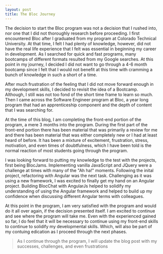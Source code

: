 ```yaml
---
layout: post
title: The Bloc Journey
---
```


The decision to start the Bloc program was not a decision that I rushed into, nor one that I did not thoroughly research before proceeding.  I first encountered Bloc after I graduated from my program at Colorado Technical University.  At that time, I felt I had plenty of knowledge, however, did not have the real life experience that I felt was essential in beginning my career in development.  As I searched for quick and fast programs, many bootcamps of different formats resulted from my Google searches.  At this point in my journey, I decided I did not want to go through a 4-6 month bootcamp since I felt that I would not benefit at this time with cramming a bunch of knowledge in such a short of a time.

After much frustration of the feeling that I did not move forward enough in my development skills, I decided to revisit the idea of a Bootcamp.  Although, I still was not too fond of the short time frame to learn so much.  Then I came across the Software Engineer program at Bloc, a year long program that had an apprenticeship component and the depth of content that I was searching for.

At the time of this blog, I am completing the front-end portion of the program, a mere 3 months into the program.  During the first part of the front-end portion there has been material that was primarily a review for me and there has been material that was either completely new or I had at least heard of before.  It has been a mixture of excitement, frustration, stress, motivation, and even times of doubtfulness, which I have been told is the normal reaction of most students going through the program.

I was looking forward to putting my knowledge to the test with the projects, first being BlocJams.  Implementing vanilla JavaScript and JQuery were a challenge at times with many of the "Ah ha!" moments.  Following the inital project, refactoring with Angular was the next task.  Challenging as it was using a new framework, I was excited to finally get my hand on an Angular project.  Building BlocChat with AngularJs helped to solidify my understanding of using the Angular framework and helped to build up my confidence when discussing different Angular terms with colleagues.

At this point in the program, I am very satisfied with the program and would do it all over again, if the decision presented itself.  I am excited to continue and see where the program will take me.  Even with the experienced gained so far, I do feel that it will be necessary to continue using my front-end skills to continue to solidify my developmental skills.  Which, will also be part of my contuing edication as I proceed through the next phases.  

> As I continue through the program, I will update the blog post with my successes, challenges, and even frustrations

